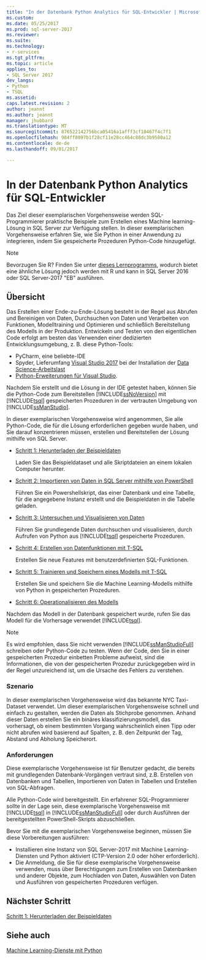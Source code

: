 ```yaml
---
title: "In der Datenbank Python Analytics für SQL-Entwickler | Microsoft Docs"
ms.custom: 
ms.date: 05/25/2017
ms.prod: sql-server-2017
ms.reviewer: 
ms.suite: 
ms.technology:
- r-services
ms.tgt_pltfrm: 
ms.topic: article
applies_to:
- SQL Server 2017
dev_langs:
- Python
- TSQL
ms.assetid: 
caps.latest.revision: 2
author: jeannt
ms.author: jeannt
manager: jhubbard
ms.translationtype: MT
ms.sourcegitcommit: 876522142756bca05416a1afff3cf10467f4c7f1
ms.openlocfilehash: 984ff8097b1f28cf11e28cc464c88dc3b9580a12
ms.contentlocale: de-de
ms.lasthandoff: 09/01/2017

---
```

# <a name="in-database-python-analytics-for-sql-developers"></a>In der Datenbank Python Analytics für SQL-Entwickler

Das Ziel dieser exemplarischen Vorgehensweise werden SQL-Programmierer praktische Beispiele zum Erstellen eines Machine learning-Lösung in SQL Server zur Verfügung stellen. In dieser exemplarischen Vorgehensweise erfahren Sie, wie Sie Python in einer Anwendung zu integrieren, indem Sie gespeicherte Prozeduren Python-Code hinzugefügt.

> [!NOTE]
> Bevorzugen Sie R? Finden Sie unter [dieses Lernprogramms](sqldev-in-database-r-for-sql-developers.md), wodurch bietet eine ähnliche Lösung jedoch werden mit R und kann in SQL Server 2016 oder SQL Server-2017 "EB" ausführen.

## <a name="overview"></a>Übersicht

Das Erstellen einer Ende-zu-Ende-Lösung besteht in der Regel aus Abrufen und Bereinigen von Daten, Durchsuchen von Daten und Verarbeiten von Funktionen, Modelltraining und Optimieren und schließlich Bereitstellung des Modells in der Produktion. Entwickeln und Testen von den eigentlichen Code erfolgt am besten das Verwenden einer dedizierten Entwicklungsumgebung, z. B. diese Python-Tools:

+ PyCharm, eine beliebte-IDE
+ Spyder, Lieferumfang [Visual Studio 2017](https://blogs.msdn.microsoft.com/visualstudio/2017/05/12/a-lap-around-python-in-visual-studio-2017/) bei der Installation der [Data Science-Arbeitslast](https://blogs.msdn.microsoft.com/visualstudio/2016/11/18/data-science-workloads-in-visual-studio-2017-rc/)
+ [Python-Erweiterungen für Visual Studio](https://docs.microsoft.com/visualstudio/python/python-in-visual-studio).

Nachdem Sie erstellt und die Lösung in der IDE getestet haben, können Sie die Python-Code zum Bereitstellen [!INCLUDE[ssNoVersion](../../includes/ssnoversion-md.md)] mit [!INCLUDE[tsql](../../includes/tsql-md.md)] gespeicherten Prozeduren in der vertrauten Umgebung von [!INCLUDE[ssManStudio](../../includes/ssmanstudio-md.md)].

In dieser exemplarischen Vorgehensweise wird angenommen, Sie alle Python-Code, die für die Lösung erforderlichen gegeben wurde haben, und Sie darauf konzentrieren müssen, erstellen und Bereitstellen der Lösung mithilfe von SQL Server.

- [Schritt 1: Herunterladen der Beispieldaten](sqldev-py1-download-the-sample-data.md)

  Laden Sie das Beispieldataset und alle Skriptdateien an einem lokalen Computer herunter.

- [Schritt 2: Importieren von Daten in SQL Server mithilfe von PowerShell](sqldev-py2-import-data-to-sql-server-using-powershell.md)

  Führen Sie ein Powershellskript, das einer Datenbank und eine Tabelle, für die angegebene Instanz erstellt und die Beispieldaten in die Tabelle geladen.

- [Schritt 3: Untersuchen und Visualisieren von Daten](sqldev-py3-explore-and-visualize-the-data.md)

  Führen Sie grundlegende Daten durchsuchen und visualisieren, durch Aufrufen von Python aus [!INCLUDE[tsql](../../includes/tsql-md.md)] gespeicherte Prozeduren.

- [Schritt 4: Erstellen von Datenfunktionen mit T-SQL](sqldev-py5-train-and-save-a-model-using-t-sql.md)

  Erstellen Sie neue Features mit benutzerdefinierten SQL-Funktionen.
  
- [Schritt 5: Trainieren und Speichern eines Modells mit T-SQL](sqldev-py5-train-and-save-a-model-using-t-sql.md)

   Erstellen Sie und speichern Sie die Machine Learning-Modells mithilfe von Python in gespeicherten Prozeduren.
  
-  [Schritt 6: Operationalisieren des Modells](sqldev-py6-operationalize-the-model.md)

  Nachdem das Modell in der Datenbank gespeichert wurde, rufen Sie das Modell für die Vorhersage verwendet [!INCLUDE[tsql](../../includes/tsql-md.md)].

> [!NOTE]
> Es wird empfohlen, dass Sie nicht verwenden [!INCLUDE[ssManStudioFull](../../includes/ssmanstudiofull-md.md)] schreiben oder Python-Code zu testen. Wenn der Code, den Sie in einer gespeicherten Prozedur einbetten Probleme aufweist, sind die Informationen, die von der gespeicherten Prozedur zurückgegeben wird in der Regel unzureichend ist, um die Ursache des Fehlers zu verstehen.


### <a name="scenario"></a>Szenario

In dieser exemplarischen Vorgehensweise wird das bekannte NYC Taxi-Dataset verwendet. Um dieser exemplarischen Vorgehensweise schnell und einfach zu gestalten, werden die Daten als Stichprobe genommen. Anhand dieser Daten erstellen Sie ein binäres klassifizierungsmodell, das vorhersagt, ob einem bestimmten Vorgang wahrscheinlich einen Tipp oder nicht abrufen wird basierend auf Spalten, z. B. den Zeitpunkt der Tag, Abstand und Abholung Speicherort.

### <a name="requirements"></a>Anforderungen

Diese exemplarische Vorgehensweise ist für Benutzer gedacht, die bereits mit grundlegenden Datenbank-Vorgängen vertraut sind, z.B. Erstellen von Datenbanken und Tabellen, Importieren von Daten in Tabellen und Erstellen von SQL-Abfragen.

Alle Python-Code wird bereitgestellt. Ein erfahrener SQL-Programmierer sollte in der Lage sein, diese exemplarische Vorgehensweise mit [!INCLUDE[tsql](../../includes/tsql-md.md)] in [!INCLUDE[ssManStudioFull](../../includes/ssmanstudiofull-md.md)] oder durch Ausführen der bereitgestellten PowerShell-Skripts abzuschließen.

Bevor Sie mit die exemplarischen Vorgehensweise beginnen, müssen Sie diese Vorbereitungen ausführen:

- Installieren eine Instanz von SQL Server-2017 mit Machine Learning-Diensten und Python aktiviert (CTP-Version 2.0 oder höher erforderlich).
- Die Anmeldung, die Sie für diese exemplarische Vorgehensweise verwenden, muss über Berechtigungen zum Erstellen von Datenbanken und anderer Objekte, zum Hochladen von Daten, Auswählen von Daten und Ausführen von gespeicherten Prozeduren verfügen.

## <a name="next-step"></a>Nächster Schritt

  [Schritt 1: Herunterladen der Beispieldaten](sqldev-py1-download-the-sample-data.md)

## <a name="see-also"></a>Siehe auch

[Machine Learning-Dienste mit Python](../python/sql-server-python-services.md)



